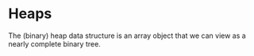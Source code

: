 # Heaps

The (binary) heap data structure is an array object that we can view as a nearly complete binary tree. 